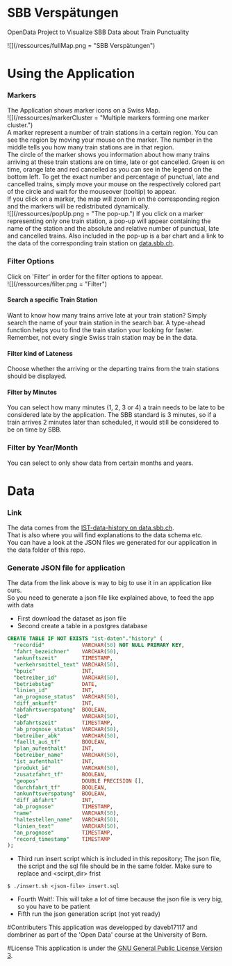 # SBB Verspätungen
OpenData Project to Visualize SBB Data about Train Punctuality

![](/ressources/fullMap.png = "SBB Verspätungen")

# Using the Application
### Markers
The Application shows marker icons on a Swiss Map.  
![](/ressources/markerCluster = "Multiple markers forming one marker cluster.")  
A marker represent a number of train stations in a certain region. You can see the region by moving your mouse on the 
marker. The number in the middle tells you how many train stations are in that region.   
The circle of the marker shows you information about how many trains arriving at these train stations are on time, late 
or got cancelled. Green is on time, orange late and red cancelled as you can see in the legend on the bottom left. To 
get the exact number and percentage of punctual, late and cancelled trains, simply move your mouse on the respectively 
colored part of the circle and wait for the mouseover (tooltip) to appear.   
If you click on a marker, the map will zoom in on the corresponding region and the markers will be redistributed 
dynamically.  
![](/ressources/popUp.png = "The pop-up.")
If you click on a marker representing only one train station, a pop-up will appear containing the name of 
the station and the absolute and relative number of punctual, late and cancelled trains. Also included in the pop-up is 
a bar chart and a link to the data of the corresponding train station on 
[data.sbb.ch](https://data.sbb.ch/explore/dataset/ist-data-history/).
 
### Filter Options
Click on 'Filter' in order for the filter options to appear.  
![](/ressources/filter.png = "Filter")
#### Search a specific Train Station
Want to know how many trains arrive late at your train station? Simply search the name of your train station in the 
search bar. A type-ahead function helps you to find the train station your looking for faster.  
Remember, not every single Swiss train station may be in the data.  
#### Filter kind of Lateness
Choose whether the arriving or the departing trains from the train stations should be displayed.  
#### Filter by Minutes
You can select how many minutes (1, 2, 3 or 4) a train needs to be late to be considered late by the application. The 
SBB standard is 3 minutes, so if a train arrives 2 minutes later than scheduled, it would still be considered to be on 
time by SBB.
### Filter by Year/Month
You can select to only show data from certain months and years.

# Data
### Link
The data comes from the [IST-data-history on data.sbb.ch](https://data.sbb.ch/explore/dataset/ist-data-history/).  
That is also where you will find explanations to the data schema etc.  
You can have a look at the JSON files we generated for our application in the data folder of this repo.  
### Generate JSON file for application
The data from the link above is way to big to use it in an application like ours.  
So you need to generate a json file like explained above, to feed the app with data
 - First download the dataset as json file  
 - Second create a table in a postgres database  

```sql
CREATE TABLE IF NOT EXISTS "ist-daten"."history" (
  "recordid"            VARCHAR(50) NOT NULL PRIMARY KEY,
  "fahrt_bezeichner"    VARCHAR(50),
  "ankunftszeit"        TIMESTAMP,
  "verkehrsmittel_text" VARCHAR(50),
  "bpuic"               INT,
  "betreiber_id"        VARCHAR(50),
  "betriebstag"         DATE,
  "linien_id"           INT,
  "an_prognose_status"  VARCHAR(50),
  "diff_ankunft"        INT,
  "abfahrtsverspatung"  BOOLEAN,
  "lod"                 VARCHAR(50),
  "abfahrtszeit"        TIMESTAMP,
  "ab_prognose_status"  VARCHAR(50),
  "betreiber_abk"       VARCHAR(50),
  "faellt_aus_tf"       BOOLEAN,
  "plan_aufenthalt"     INT,
  "betreiber_name"      VARCHAR(50),
  "ist_aufenthalt"      INT,
  "produkt_id"          VARCHAR(50),
  "zusatzfahrt_tf"      BOOLEAN,
  "geopos"              DOUBLE PRECISION [],
  "durchfahrt_tf"       BOOLEAN,
  "ankunftsverspatung"  BOOLEAN,
  "diff_abfahrt"        INT,
  "ab_prognose"         TIMESTAMP,
  "name"                VARCHAR(50),
  "haltestellen_name"   VARCHAR(50),
  "linien_text"         VARCHAR(50),
  "an_prognose"         TIMESTAMP,
  "record_timestamp"    TIMESTAMP
);
```
- Third run insert script which is included in this repository; The json file, the script and the sql file should be in the same folder. Make sure to replace <password> and <scirpt_dir> frist
```
$ ./insert.sh <json-file> insert.sql
```
- Fourth Wait!: This will take a lot of time because the json file is very big, so you have to be patient
- Fifth run the json generation script (not yet ready)

#Contributers
This application was developped by daveb17117 and dombriner as part of the 'Open Data' course at the University of 
Bern.  

#License
This application is under the [GNU General Public License Version 3](LICENSE.md).

